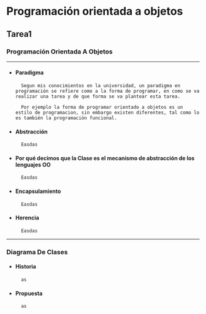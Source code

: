 # Programación orientada a objetos

## **Tarea1**

### Programación Orientada A Objetos

***

* #### Paradigma

        Segun mis conocimientos en la universidad, un paradigma en programación se refiere como a la forma de programar, en como se va realizar una tarea y de que forma se va plantear esta tarea.

        Por ejemplo la forma de programar orientado a objetos es un estilo de programacion, sin embargo existen diferentes, tal como lo es también la programación funcional.

* #### Abstracción

        Easdas

* #### Por qué decimos que la Clase es el mecanismo de abstracción de los lenguajes OO

        Easdas

* #### Encapsulamiento

        Easdas

* #### Herencia

        Easdas

***

### **Diagrama De Clases**

* #### Historia

        as

* #### Propuesta

        as